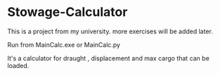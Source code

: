 # Stowage-Calculator
This is a project from my university. more exercises will be added later.

Run from MainCalc.exe or MainCalc.py 



It's a calculator for draught , displacement and max cargo that can be loaded.

